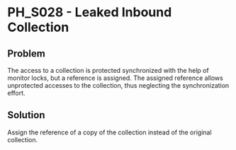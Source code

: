 # PH_S028 - Leaked Inbound Collection

## Problem

The access to a collection is protected synchronized with the help of monitor locks, but a reference is assigned. The assigned reference allows unprotected accesses to the collection, thus neglecting the synchronization effort.

## Solution

Assign the reference of a copy of the collection instead of the original collection.
